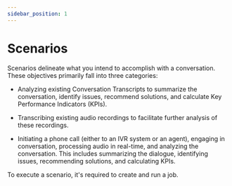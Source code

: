 ```yaml
---
sidebar_position: 1
---
```


# Scenarios

Scenarios delineate what you intend to accomplish with a conversation. These objectives primarily fall into three categories:

- Analyzing existing Conversation Transcripts to summarize the conversation, identify issues, recommend solutions, and calculate Key Performance Indicators (KPIs).

- Transcribing existing audio recordings to facilitate further analysis of these recordings.

- Initiating a phone call (either to an IVR system or an agent), engaging in conversation, processing audio in real-time, and analyzing the conversation. This includes summarizing the dialogue, identifying issues, recommending solutions, and calculating KPIs.

To execute a scenario, it's required to create and run a job.



